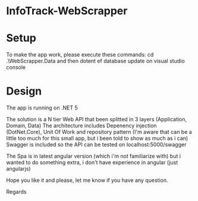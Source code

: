 # InfoTrack-WebScrapper

# Setup
To make the app work, please execute these commands: cd .\WebScrapper.Data and then dotent ef database update on visual studio console

# Design
The app is running on .NET 5

The solution  is a N tier Web API that been splitted in 3 layers (Application, Domain, Data)
The architecture includes Depenency injection (DotNet.Core), Unit Of Work and repository pattern (I'm aware that can be a little too much for this small app, but i been told to show as much as i can)
Swagger is included so the API can be tested on localhost:5000/swagger

The Spa is in latest angular version (which i'm not familiarize with) but i wanted to do something extra, i don't have experience in angular (just angularjs)


Hope you like it and please, let me know if you have any question.

Regards
